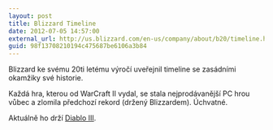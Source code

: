```yaml
---
layout: post
title: Blizzard Timeline
date: 2012-07-05 14:57:00
external_url: http://us.blizzard.com/en-us/company/about/b20/timeline.html
guid: 98f13708210194c475687be6106a3b84
---
```


Blizzard ke svému 20ti letému výročí uveřejnil timeline se zasádními okamžiky své historie.

Každá hra, kterou od WarCraft II vydal, se stala nejprodávanější PC hrou vůbec a zlomila předchozí rekord (držený Blizzardem). Úchvatné.

Aktuálně ho drží [Diablo III](/diablo-3).
